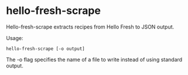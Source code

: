 # hello-fresh-scrape

Hello-fresh-scrape extracts recipes from Hello Fresh to JSON output.

Usage:

	hello-fresh-scrape [-o output]

The -o flag specifies the name of a file to write instead of using standard output.